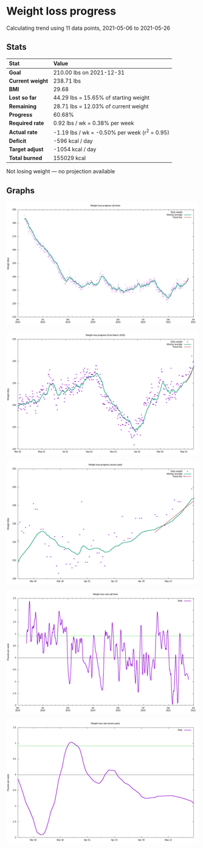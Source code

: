 # Weight loss progress

Calculating trend using 11 data points, 2021-05-06 to 2021-05-26

## Stats

Stat|Value
:-|:-
**Goal**|210.00 lbs on 2021-12-31
**Current weight**|238.71 lbs
**BMI**|29.68
**Lost so far**|44.29 lbs = 15.65% of starting weight
**Remaining**|28.71 lbs = 12.03% of current  weight
**Progress**|60.68%
**Required rate**|0.92 lbs / wk = 0.38% per week
**Actual rate**|-1.19 lbs / wk = -0.50% per week  (r<sup>2</sup> = 0.95)
**Deficit**|-596 kcal / day
**Target adjust**|-1054 kcal / day
**Total burned**|155029 kcal

Not losing weight &mdash; no projection available

## Graphs

![](weight-graph-alltime.png)

![](weight-graph-covid.png)

![](weight-graph-recent.png)

![](rate-graph-alltime.png)

![](rate-graph-recent.png)
